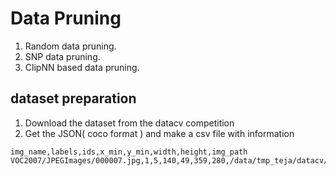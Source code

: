 # Data Pruning

1. Random data pruning.
2. SNP data pruning.
3. ClipNN based data pruning.

## dataset preparation
1. Download the dataset from the datacv competition
2. Get the JSON( coco format ) and make a csv file with information
```
img_name,labels,ids,x_min,y_min,width,height,img_path
VOC2007/JPEGImages/000007.jpg,1,5,140,49,359,280,/data/tmp_teja/datacv/data/source_pool/voc_train/VOC2007/JPEGImages/000007.jpg
```
